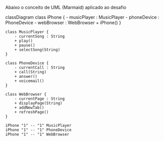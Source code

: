 Abaixo o conceito de UML (Marmaid) aplicado ao desafio

classDiagram
    class iPhone {
        - musicPlayer : MusicPlayer
        - phoneDevice : PhoneDevice
        - webBrowser : WebBrowser
        + iPhone()
    }

    class MusicPlayer {
        - currentSong : String
        + play()
        + pause()
        + selectSong(String)
    }

    class PhoneDevice {
        - currentCall : String
        + call(String)
        + answer()
        + voicemail()
    }

    class WebBrowser {
        - currentPage : String
        + displayPage(String)
        + addNewTab()
        + refreshPage()
    }

    iPhone "1" -- "1" MusicPlayer
    iPhone "1" -- "1" PhoneDevice
    iPhone "1" -- "1" WebBrowser